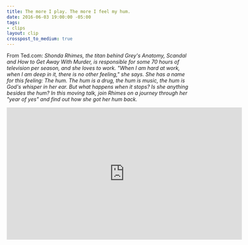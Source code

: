 ```yaml
---
title: The more I play. The more I feel my hum.
date: 2016-06-03 19:00:00 -05:00
tags:
- clips
layout: clip
crosspost_to_medium: true
---
```


From Ted.com:
_Shonda Rhimes, the titan behind Grey's Anatomy, Scandal and How to Get Away With Murder, is responsible for some 70 hours of television per season, and she loves to work. "When I am hard at work, when I am deep in it, there is no other feeling," she says. She has a name for this feeling: The hum. The hum is a drug, the hum is music, the hum is God's whisper in her ear. But what happens when it stops? Is she anything besides the hum? In this moving talk, join Rhimes on a journey through her "year of yes" and find out how she got her hum back._

<iframe src="https://embed-ssl.ted.com/talks/shonda_rhimes_my_year_of_saying_yes_to_everything.html" width="640" height="360" frameborder="0" scrolling="no" webkitAllowFullScreen mozallowfullscreen allowFullScreen></iframe>

